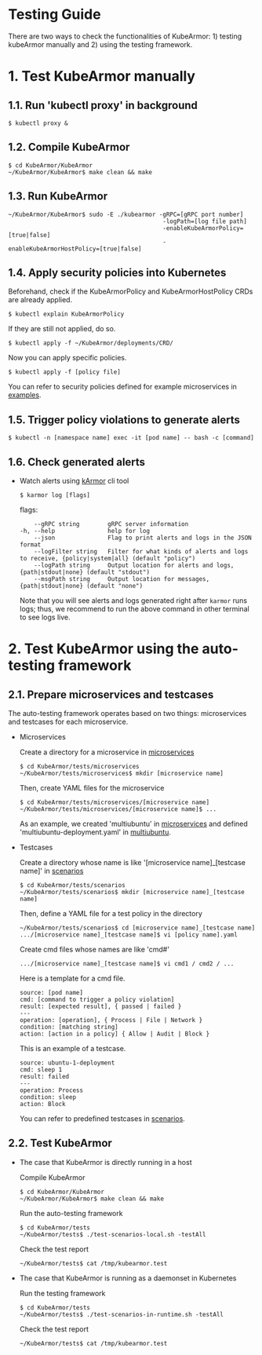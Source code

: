 # Testing Guide

There are two ways to check the functionalities of KubeArmor: 1) testing kubeArmor manually and 2) using the testing framework.

# 1.  Test KubeArmor manually

## 1.1. Run 'kubectl proxy' in background

```text
$ kubectl proxy &
```

## 1.2. Compile KubeArmor

```text
$ cd KubeArmor/KubeArmor
~/KubeArmor/KubeArmor$ make clean && make
```

## 1.3. Run KubeArmor

```text
~/KubeArmor/KubeArmor$ sudo -E ./kubearmor -gRPC=[gRPC port number]
                                            -logPath=[log file path]
                                            -enableKubeArmorPolicy=[true|false]
                                            -enableKubeArmorHostPolicy=[true|false]
```

## 1.4. Apply security policies into Kubernetes

Beforehand, check if the KubeArmorPolicy and KubeArmorHostPolicy CRDs are already applied.

```text
$ kubectl explain KubeArmorPolicy
```

If they are still not applied, do so.

```text
$ kubectl apply -f ~/KubeArmor/deployments/CRD/
```

Now you can apply specific policies.

```text
$ kubectl apply -f [policy file]
```

You can refer to security policies defined for example microservices in [examples](../examples).

## 1.5. Trigger policy violations to generate alerts

```text
$ kubectl -n [namespace name] exec -it [pod name] -- bash -c [command]
```

## 1.6. Check generated alerts

- Watch alerts using [kArmor](https://github.com/kubearmor/kubearmor-client) cli tool

    ```text
    $ karmor log [flags]
    ```
    
    flags:

    ```text
        --gRPC string        gRPC server information
    -h, --help               help for log
        --json               Flag to print alerts and logs in the JSON format
        --logFilter string   Filter for what kinds of alerts and logs to receive, {policy|system|all} (default "policy")
        --logPath string     Output location for alerts and logs, {path|stdout|none} (default "stdout")
        --msgPath string     Output location for messages, {path|stdout|none} (default "none")
    ```
    
    Note that you will see alerts and logs generated right after `karmor` runs logs; thus, we recommend to run the above command in other terminal to see logs live.
    

# 2.  Test KubeArmor using the auto-testing framework

## 2.1. Prepare microservices and testcases

The auto-testing framework operates based on two things: microservices and testcases for each microservice.

- Microservices

    Create a directory for a microservice in [microservices](../tests/microservices)

    ```text
    $ cd KubeArmor/tests/microservices
    ~/KubeArmor/tests/microservices$ mkdir [microservice name]
    ```

    Then, create YAML files for the microservice

    ```text
    $ cd KubeArmor/tests/microservices/[microservice name]
    ~/KubeArmor/tests/microservices/[microservice name]$ ...
    ```

    As an example, we created 'multiubuntu' in [microservices](../tests/microservices) and defined 'multiubuntu-deployment.yaml' in [multiubuntu](../examples/multiubuntu).

- Testcases

    Create a directory whose name is like '[microservice name]_[testcase name]' in [scenarios](../tests/scenarios)
    
    ```text
    $ cd KubeArmor/tests/scenarios
    ~/KubeArmor/tests/scenarios$ mkdir [microservice name]_[testcase name]
    ```
    
    Then, define a YAML file for a test policy in the directory
    
    ```text
    ~/KubeArmor/tests/scenarios$ cd [microservice name]_[testcase name]
    .../[microservice name]_[testcase name]$ vi [policy name].yaml
    ```

    Create cmd files whose names are like 'cmd#'
    
    ```text
    .../[microservice name]_[testcase name]$ vi cmd1 / cmd2 / ...
    ```
    
    Here is a template for a cmd file.

    ```text
    source: [pod name]
    cmd: [command to trigger a policy violation]
    result: [expected result], { passed | failed }
    ---
    operation: [operation], { Process | File | Network }
    condition: [matching string]
    action: [action in a policy] { Allow | Audit | Block }
    ```

    This is an example of a testcase.

    ```text
    source: ubuntu-1-deployment
    cmd: sleep 1
    result: failed
    ---
    operation: Process
    condition: sleep
    action: Block
    ```

    You can refer to predefined testcases in [scenarios](../tests/scenarios).

## 2.2. Test KubeArmor
    
- The case that KubeArmor is directly running in a host

    Compile KubeArmor

    ```text
    $ cd KubeArmor/KubeArmor
    ~/KubeArmor/KubeArmor$ make clean && make
    ```

    Run the auto-testing framework

    ```text
    $ cd KubeArmor/tests
    ~/KubeArmor/tests$ ./test-scenarios-local.sh -testAll
    ```

    Check the test report

    ```text
    ~/KubeArmor/tests$ cat /tmp/kubearmor.test
    ```

- The case that KubeArmor is running as a daemonset in Kubernetes

    Run the testing framework

    ```text
    $ cd KubeArmor/tests
    ~/KubeArmor/tests$ ./test-scenarios-in-runtime.sh -testAll
    ```

    Check the test report

    ```text
    ~/KubeArmor/tests$ cat /tmp/kubearmor.test
    ```
